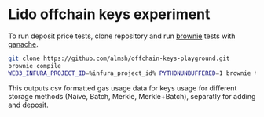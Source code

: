 # Lido offchain keys experiment

To run deposit price tests, clone repository and run [brownie](https://github.com/eth-brownie/brownie) tests with [ganache](https://github.com/trufflesuite/ganache).

```sh
git clone https://github.com/almsh/offchain-keys-playground.git
brownie compile
WEB3_INFURA_PROJECT_ID=%infura_project_id% PYTHONUNBUFFERED=1 brownie test -s
```

This outputs csv formatted gas usage data for keys usage for different storage methods (Naive, Batch, Merkle, Merkle+Batch), separatly for adding and deposit.
